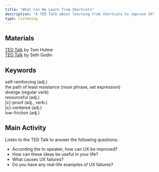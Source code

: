 ```yaml
---
title: "What Can We Learn from Shortcuts"
description: "A TED Talk about learning from shortcuts to improve UX"
type: listening
---
```


## Materials

[TED Talk][0] by Tom Hulme  
[TED Talk][1] by Seth Godin

## Keywords

self-reinforcing (adj.)  
the path of least resistance (noun phrase, set expression)  
diverge (regular verb)  
resourceful (adj.)  
[x]-proof (adj., verb.)    
[x]-centered (adj.)  
low-friction (adj.)  

## Main Activity 

Listen to the TED Talk to answer the following questions:

- According the to speaker, how can UX be improved?  
- How can these ideas be useful in your life?  
- What causes UX failures?  
- Do you have any real-life examples of UX failures?   

[0]: https://www.ted.com/talks/tom_hulme_what_can_we_learn_from_shortcuts#t-51507
[1]: https://www.ted.com/talks/seth_godin_this_is_broken_1
